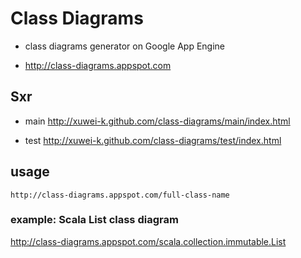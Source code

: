 # Class Diagrams

* class diagrams generator on Google App Engine

* http://class-diagrams.appspot.com

## Sxr

* main http://xuwei-k.github.com/class-diagrams/main/index.html

* test http://xuwei-k.github.com/class-diagrams/test/index.html

## usage

`http://class-diagrams.appspot.com/full-class-name`

### example: Scala List class diagram

http://class-diagrams.appspot.com/scala.collection.immutable.List

